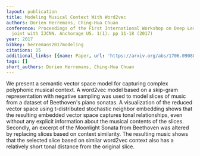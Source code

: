 ```yaml
---
layout: publication
title: Modeling Musical Context With Word2vec
authors: Dorien Herremans, Ching-Hua Chuan
conference: Proceedings of the First International Workshop on Deep Learning and Music
  joint with IJCNN. Anchorage US. 1(1). pp 11-18 (2017)
year: 2017
bibkey: herremans2017modeling
citations: 15
additional_links: [{name: Paper, url: 'https://arxiv.org/abs/1706.09088'}]
tags: []
short_authors: Dorien Herremans, Ching-Hua Chuan
---
```

We present a semantic vector space model for capturing complex polyphonic
musical context. A word2vec model based on a skip-gram representation with
negative sampling was used to model slices of music from a dataset of
Beethoven's piano sonatas. A visualization of the reduced vector space using
t-distributed stochastic neighbor embedding shows that the resulting embedded
vector space captures tonal relationships, even without any explicit
information about the musical contents of the slices. Secondly, an excerpt of
the Moonlight Sonata from Beethoven was altered by replacing slices based on
context similarity. The resulting music shows that the selected slice based on
similar word2vec context also has a relatively short tonal distance from the
original slice.